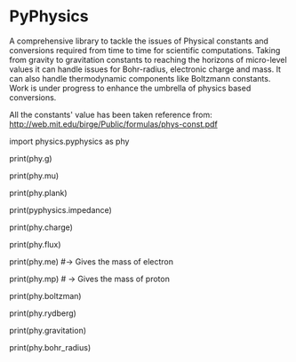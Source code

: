 # PyPhysics
A comprehensive library to tackle the issues of  Physical constants and conversions required from time to time for scientific computations.
Taking from gravity to gravitation constants to reaching the horizons of micro-level values it can handle issues for Bohr-radius, electronic charge and mass. It can also handle thermodynamic components like Boltzmann constants. Work is under progress to enhance the umbrella of physics based conversions.

All the constants' value has been taken reference from: http://web.mit.edu/birge/Public/formulas/phys-const.pdf

import physics.pyphysics as phy

print(phy.g)

print(phy.mu)

print(phy.plank) 

print(pyphysics.impedance)

print(phy.charge)

print(phy.flux)

print(phy.me)    #-> Gives the mass of electron

print(phy.mp)    # -> Gives the  mass of proton

print(phy.boltzman)

print(phy.rydberg)

print(phy.gravitation)

print(phy.bohr_radius)
